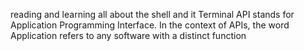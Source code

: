 reading and learning all about the shell and it Terminal
API stands for Application Programming Interface. In the context of APIs, the word Application refers to any software with a distinct function
